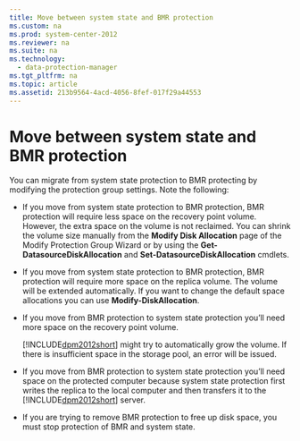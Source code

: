 ```yaml
---
title: Move between system state and BMR protection
ms.custom: na
ms.prod: system-center-2012
ms.reviewer: na
ms.suite: na
ms.technology: 
  - data-protection-manager
ms.tgt_pltfrm: na
ms.topic: article
ms.assetid: 213b9564-4acd-4056-8fef-017f29a44553
---
```

# Move between system state and BMR protection
You can migrate from system state protection to BMR protecting by modifying the protection group settings. Note the following:

-   If you move from system state protection to BMR protection, BMR protection will require less space on the recovery point volume. However, the extra space on the volume is not reclaimed. You can shrink the volume size manually from the **Modify Disk Allocation** page of the Modify Protection Group Wizard or by using the **Get\-DatasourceDiskAllocation** and **Set\-DatasourceDiskAllocation** cmdlets.

-   If you move from system state protection to BMR protection, BMR protection will require more space on the replica volume. The volume will be extended automatically. If you want to change the default space allocations you can use **Modify\-DiskAllocation**.

-   If you move from BMR protection to system state protection you’ll need more space on the recovery point volume.

    [!INCLUDE[dpm2012short](Token/dpm2012short_md.md)] might try to automatically grow the volume. If there is insufficient space in the storage pool, an error will be issued.

-   If you move from BMR protection to system state protection you’ll need space on the protected computer because system state protection first writes the replica to the local computer and then transfers it to the [!INCLUDE[dpm2012short](Token/dpm2012short_md.md)] server.

-   If you are trying to remove BMR protection to free up disk space, you must stop protection of BMR and system state.


